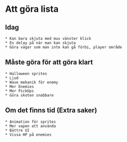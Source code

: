 # Att göra lista 

## Idag
    * Kan bara skjuta med mus vänster klick 
    * En delay på när man kan skjuta 
    * Göra vägar som man inte kan gå förbi, player område

## Måste göra för att göra klart 
    * Halloween sprites
    * Ljud 
    * Wave mekanik för enemy
    * Mer Enemies 
    * Mer PickUps 
    * Göra skoten snabbare 
    



## Om det finns tid (Extra saker)
    * Animation för sprites 
    * Mer vapen att använda 
    * Bättre UI
    * Vissa HP på enemies 
